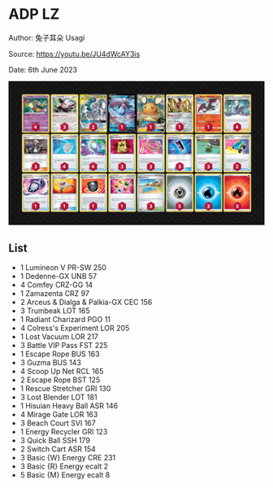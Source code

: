 # ADP LZ

Author: 兔子耳朵 Usagi

Source: <https://youtu.be/JU4dWcAY3is>

Date: 6th June 2023

![decklist](../images/../../images/SVI/ADP%20LZ/1-%20ADP%20LZ.png)

## List

* 1 Lumineon V PR-SW 250
* 1 Dedenne-GX UNB 57
* 4 Comfey CRZ-GG 14
* 1 Zamazenta CRZ 97
* 2 Arceus & Dialga & Palkia-GX CEC 156
* 3 Trumbeak LOT 165
* 1 Radiant Charizard PGO 11
* 4 Colress's Experiment LOR 205
* 1 Lost Vacuum LOR 217
* 3 Battle VIP Pass FST 225
* 1 Escape Rope BUS 163
* 3 Guzma BUS 143
* 4 Scoop Up Net RCL 165
* 2 Escape Rope BST 125
* 1 Rescue Stretcher GRI 130
* 3 Lost Blender LOT 181
* 1 Hisuian Heavy Ball ASR 146
* 4 Mirage Gate LOR 163
* 3 Beach Court SVI 167
* 1 Energy Recycler GRI 123
* 3 Quick Ball SSH 179
* 2 Switch Cart ASR 154
* 3 Basic {W} Energy CRE 231
* 3 Basic {R} Energy ecalt 2
* 5 Basic {M} Energy ecalt 8
